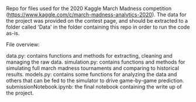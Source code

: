 Repo for files used for the 2020 Kaggle March Madness competition (https://www.kaggle.com/c/march-madness-analytics-2020). The data for the project was provided on the contest page, and should be extracted to a folder called 'Data' in the folder containing this repo in order to run the code as-is.

File overview:

data.py: contains functions and methods for extracting, cleaning and managing the raw data.
simulation.py: contains functions and methods for simulating full march madness tournaments and comparing to historical results.
models.py: contains some functions for analyzing the data and others that can be fed to the simulator to drive game-by-game prediction.
submissionNotebook.ipynb: the final notebook containing the write up of the project.

